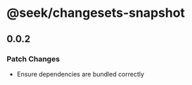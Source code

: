 # @seek/changesets-snapshot

## 0.0.2

### Patch Changes

- Ensure dependencies are bundled correctly
